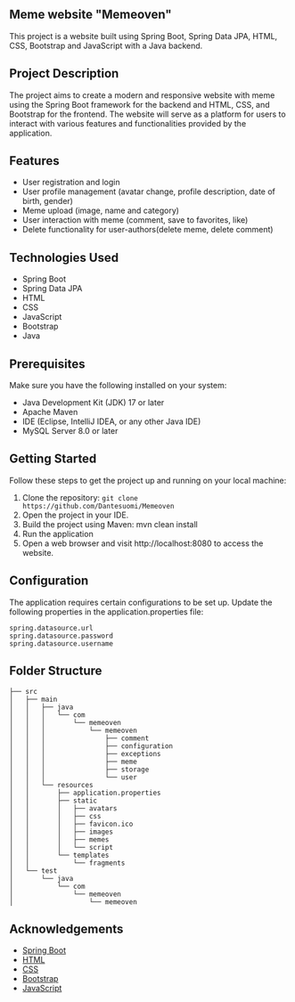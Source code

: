 ## Meme website "Memeoven"

This project is a website built using Spring Boot, Spring Data JPA, HTML, CSS, Bootstrap and JavaScript with a Java backend.

## Project Description

The project aims to create a modern and responsive website with meme using the Spring Boot framework for the backend and HTML, CSS, and Bootstrap for the frontend. The website will serve as a platform for users to interact with various features and functionalities provided by the application.

## Features

- User registration and login
- User profile management (avatar change, profile description, date of birth, gender)
- Meme upload (image, name and category)
- User interaction with meme (comment, save to favorites, like)
- Delete functionality for user-authors(delete meme, delete comment)

## Technologies Used

- Spring Boot
- Spring Data JPA
- HTML
- CSS
- JavaScript
- Bootstrap
- Java

## Prerequisites

Make sure you have the following installed on your system:

- Java Development Kit (JDK) 17 or later
- Apache Maven
- IDE (Eclipse, IntelliJ IDEA, or any other Java IDE)
- MySQL Server 8.0 or later

## Getting Started

Follow these steps to get the project up and running on your local machine:

1. Clone the repository: `git clone https://github.com/Dantesuomi/Memeoven`
2. Open the project in your IDE.
3. Build the project using Maven: mvn clean install
4. Run the application
5. Open a web browser and visit http://localhost:8080 to access the website.

## Configuration

The application requires certain configurations to be set up. Update the following properties in the application.properties file:

```
spring.datasource.url
spring.datasource.password
spring.datasource.username
```

## Folder Structure
```
├── src
│   ├── main
│   │   ├── java
│   │   │   └── com
│   │   │       └── memeoven
│   │   │           └── memeoven
│   │   │               ├── comment
│   │   │               ├── configuration
│   │   │               ├── exceptions
│   │   │               ├── meme
│   │   │               ├── storage
│   │   │               └── user
│   │   └── resources
│   │       ├── application.properties
│   │       ├── static
│   │       │   ├── avatars
│   │       │   ├── css
│   │       │   ├── favicon.ico
│   │       │   ├── images
│   │       │   ├── memes
│   │       │   └── script
│   │       └── templates
│   │           └── fragments
│   └── test
│       └── java
│           └── com
│               └── memeoven
│                   └── memeoven
```
## Acknowledgements

- [Spring Boot](https://spring.io/projects/spring-boot)
- [HTML](https://www.w3.org/html/)
- [CSS](https://www.w3.org/Style/CSS/)
- [Bootstrap](https://getbootstrap.com/)
- [JavaScript](https://www.w3schools.com/js/)